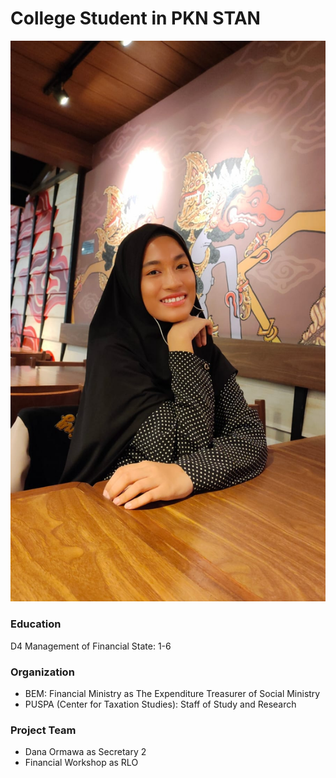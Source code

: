 # College Student in PKN STAN
![profil](/Picture/profil.jpg)

### Education
D4 Management of Financial State: 1-6

### Organization
- BEM: Financial Ministry as The Expenditure Treasurer of Social Ministry
- PUSPA (Center for Taxation Studies): Staff of Study and Research

### Project Team
- Dana Ormawa as Secretary 2
- Financial Workshop as RLO
